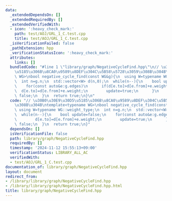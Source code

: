 ```yaml
---
data:
  _extendedDependsOn: []
  _extendedRequiredBy: []
  _extendedVerifiedWith:
  - icon: ':heavy_check_mark:'
    path: test/AOJ/GRL_1_C.test.cpp
    title: test/AOJ/GRL_1_C.test.cpp
  _isVerificationFailed: false
  _pathExtension: hpp
  _verificationStatusIcon: ':heavy_check_mark:'
  attributes:
    links: []
  bundledCode: "#line 1 \"library/graph/NegativeCycleFind.hpp\"\n// \u30B0\u30E9\u30D5\
    \u5185\u306B\u8CA0\u9589\u8DEF\u304C\u5B58\u5728\u3059\u308B\u304B\ntemplate<typename\
    \ WG>\nbool negative_cycle_find(const WG&g){\n  using W=typename WG::weight_type;\n\
    \  int n=g.n;\n  std::vector<W> d(n,0);\n  while(n--){\n    bool update=false;\n\
    \    for(const auto&e:g.edges)\n      if(d[e.to]>d[e.from]+e.weight){\n      \
    \  d[e.to]=d[e.from]+e.weight;\n        update=true;\n      }\n    if(!update)return\
    \ false;\n  }\n  return true;\n}\n"
  code: "// \u30B0\u30E9\u30D5\u5185\u306B\u8CA0\u9589\u8DEF\u304C\u5B58\u5728\u3059\
    \u308B\u304B\ntemplate<typename WG>\nbool negative_cycle_find(const WG&g){\n \
    \ using W=typename WG::weight_type;\n  int n=g.n;\n  std::vector<W> d(n,0);\n\
    \  while(n--){\n    bool update=false;\n    for(const auto&e:g.edges)\n      if(d[e.to]>d[e.from]+e.weight){\n\
    \        d[e.to]=d[e.from]+e.weight;\n        update=true;\n      }\n    if(!update)return\
    \ false;\n  }\n  return true;\n}"
  dependsOn: []
  isVerificationFile: false
  path: library/graph/NegativeCycleFind.hpp
  requiredBy: []
  timestamp: '2024-11-12 15:55:13+09:00'
  verificationStatus: LIBRARY_ALL_AC
  verifiedWith:
  - test/AOJ/GRL_1_C.test.cpp
documentation_of: library/graph/NegativeCycleFind.hpp
layout: document
redirect_from:
- /library/library/graph/NegativeCycleFind.hpp
- /library/library/graph/NegativeCycleFind.hpp.html
title: library/graph/NegativeCycleFind.hpp
---
```

